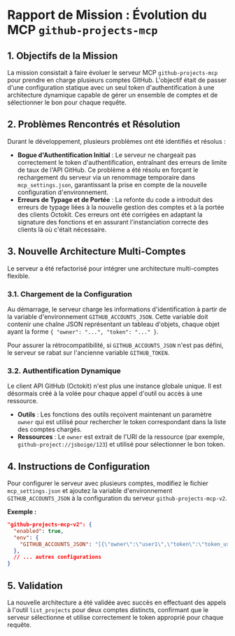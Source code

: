 # Rapport de Mission : Évolution du MCP `github-projects-mcp`

## 1. Objectifs de la Mission

La mission consistait à faire évoluer le serveur MCP `github-projects-mcp` pour prendre en charge plusieurs comptes GitHub. L'objectif était de passer d'une configuration statique avec un seul token d'authentification à une architecture dynamique capable de gérer un ensemble de comptes et de sélectionner le bon pour chaque requête.

## 2. Problèmes Rencontrés et Résolution

Durant le développement, plusieurs problèmes ont été identifiés et résolus :

*   **Bogue d'Authentification Initial** : Le serveur ne chargeait pas correctement le token d'authentification, entraînant des erreurs de limite de taux de l'API GitHub. Ce problème a été résolu en forçant le rechargement du serveur via un renommage temporaire dans `mcp_settings.json`, garantissant la prise en compte de la nouvelle configuration d'environnement.
*   **Erreurs de Typage et de Portée** : La refonte du code a introduit des erreurs de typage liées à la nouvelle gestion des comptes et à la portée des clients Octokit. Ces erreurs ont été corrigées en adaptant la signature des fonctions et en assurant l'instanciation correcte des clients là où c'était nécessaire.

## 3. Nouvelle Architecture Multi-Comptes

Le serveur a été refactorisé pour intégrer une architecture multi-comptes flexible.

### 3.1. Chargement de la Configuration

Au démarrage, le serveur charge les informations d'identification à partir de la variable d'environnement `GITHUB_ACCOUNTS_JSON`. Cette variable doit contenir une chaîne JSON représentant un tableau d'objets, chaque objet ayant la forme `{ "owner": "...", "token": "..." }`.

Pour assurer la rétrocompatibilité, si `GITHUB_ACCOUNTS_JSON` n'est pas défini, le serveur se rabat sur l'ancienne variable `GITHUB_TOKEN`.

### 3.2. Authentification Dynamique

Le client API GitHub (Octokit) n'est plus une instance globale unique. Il est désormais créé à la volée pour chaque appel d'outil ou accès à une ressource.

*   **Outils** : Les fonctions des outils reçoivent maintenant un paramètre `owner` qui est utilisé pour rechercher le token correspondant dans la liste des comptes chargés.
*   **Ressources** : Le `owner` est extrait de l'URI de la ressource (par exemple, `github-project://jsboige/123`) et utilisé pour sélectionner le bon token.

## 4. Instructions de Configuration

Pour configurer le serveur avec plusieurs comptes, modifiez le fichier `mcp_settings.json` et ajoutez la variable d'environnement `GITHUB_ACCOUNTS_JSON` à la configuration du serveur `github-projects-mcp-v2`.

**Exemple :**
```json
"github-projects-mcp-v2": {
  "enabled": true,
  "env": {
    "GITHUB_ACCOUNTS_JSON": "[{\"owner\":\"user1\",\"token\":\"token_user1\"},{\"owner\":\"user2\",\"token\":\"token_user2\"}]"
  },
  // ... autres configurations
}
```

## 5. Validation

La nouvelle architecture a été validée avec succès en effectuant des appels à l'outil `list_projects` pour deux comptes distincts, confirmant que le serveur sélectionne et utilise correctement le token approprié pour chaque requête.